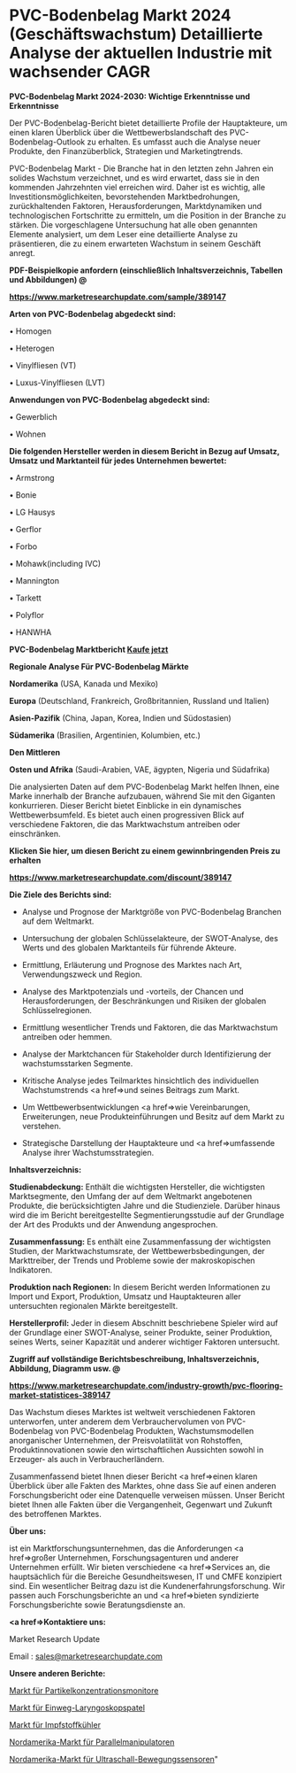 # PVC-Bodenbelag Markt 2024 (Geschäftswachstum) Detaillierte Analyse der aktuellen Industrie mit wachsender CAGR

<strong>PVC-Bodenbelag Markt 2024-2030: Wichtige Erkenntnisse und Erkenntnisse</strong>

Der PVC-Bodenbelag-Bericht bietet detaillierte Profile der Hauptakteure, um einen klaren Überblick über die Wettbewerbslandschaft des PVC-Bodenbelag-Outlook zu erhalten. Es umfasst auch die Analyse neuer Produkte, den Finanzüberblick, Strategien und Marketingtrends.

PVC-Bodenbelag Markt - Die Branche hat in den letzten zehn Jahren ein solides Wachstum verzeichnet, und es wird erwartet, dass sie in den kommenden Jahrzehnten viel erreichen wird. Daher ist es wichtig, alle Investitionsmöglichkeiten, bevorstehenden Marktbedrohungen, zurückhaltenden Faktoren, Herausforderungen, Marktdynamiken und technologischen Fortschritte zu ermitteln, um die Position in der Branche zu stärken. Die vorgeschlagene Untersuchung hat alle oben genannten Elemente analysiert, um dem Leser eine detaillierte Analyse zu präsentieren, die zu einem erwarteten Wachstum in seinem Geschäft anregt.



<strong><b>PDF-Beispielkopie anfordern (einschließlich Inhaltsverzeichnis, Tabellen und Abbildungen) @ </b></strong>

<strong><a href=https://www.marketresearchupdate.com/sample/389147>

<strong>https://www.marketresearchupdate.com/sample/389147</u></a></strong></strong>



<strong>Arten von PVC-Bodenbelag abgedeckt sind:</strong>

• Homogen

• Heterogen

• Vinylfliesen (VT)

• Luxus-Vinylfliesen (LVT)



<strong>Anwendungen von PVC-Bodenbelag abgedeckt sind:</strong>

• Gewerblich

• Wohnen



<strong>Die folgenden Hersteller werden in diesem Bericht in Bezug auf Umsatz, Umsatz und Marktanteil für jedes Unternehmen bewertet:</strong>

• Armstrong

• Bonie

• LG Hausys

• Gerflor

• Forbo

• Mohawk(including IVC)

• Mannington

• Tarkett

• Polyflor

• HANWHA



<strong>PVC-Bodenbelag Marktbericht <a href=https://www.marketresearchupdate.com/buynow/389147>Kaufe jetzt</a></strong>



<strong>Regionale Analyse Für PVC-Bodenbelag Märkte</strong>



<strong>Nordamerika</strong> (USA, Kanada und Mexiko)



<strong>Europa</strong> (Deutschland, Frankreich, Großbritannien, Russland und Italien)



<strong>Asien-Pazifik</strong> (China, Japan, Korea, Indien und Südostasien)



<strong>Südamerika</strong> (Brasilien, Argentinien, Kolumbien, etc.)



<strong>Den Mittleren</strong> 

<strong>Osten und Afrika</strong> (Saudi-Arabien, VAE, ägypten, Nigeria und Südafrika)

Die analysierten Daten auf dem PVC-Bodenbelag Markt helfen Ihnen, eine Marke innerhalb der Branche aufzubauen, während Sie mit den Giganten konkurrieren. Dieser Bericht bietet Einblicke in ein dynamisches Wettbewerbsumfeld. Es bietet auch einen progressiven Blick auf verschiedene Faktoren, die das Marktwachstum antreiben oder einschränken.



<strong>Klicken Sie hier, um diesen Bericht zu einem gewinnbringenden Preis zu erhalten
</strong>

<strong><a href=https://www.marketresearchupdate.com/discount/389147>https://www.marketresearchupdate.com/discount/389147</b></u></strong></a>



<strong>Die Ziele des Berichts sind:</strong>

- Analyse und Prognose der Marktgröße von PVC-Bodenbelag Branchen auf dem Weltmarkt.

- Untersuchung der globalen Schlüsselakteure, der SWOT-Analyse, des Werts und des globalen Marktanteils für führende Akteure.

- Ermittlung, Erläuterung und Prognose des Marktes nach Art, Verwendungszweck und Region.

- Analyse des Marktpotenzials und -vorteils, der Chancen und Herausforderungen, der Beschränkungen und Risiken der globalen Schlüsselregionen.

- Ermittlung wesentlicher Trends und Faktoren, die das Marktwachstum antreiben oder hemmen.

- Analyse der Marktchancen für Stakeholder durch Identifizierung der wachstumsstarken Segmente.

- Kritische Analyse jedes Teilmarktes hinsichtlich des individuellen Wachstumstrends <a href=>und</a> seines Beitrags zum Markt.

- Um Wettbewerbsentwicklungen <a href=>wie</a> Vereinbarungen, Erweiterungen, neue Produkteinführungen und Besitz auf dem Markt zu verstehen.

- Strategische Darstellung der Hauptakteure und <a href=>umfas</a>sende Analyse ihrer Wachstumsstrategien.



<strong>Inhaltsverzeichnis:</strong>



<strong>Studienabdeckung:</strong> Enthält die wichtigsten Hersteller, die wichtigsten Marktsegmente, den Umfang der auf dem Weltmarkt angebotenen Produkte, die berücksichtigten Jahre und die Studienziele. Darüber hinaus wird die im Bericht bereitgestellte Segmentierungsstudie auf der Grundlage der Art des Produkts und der Anwendung angesprochen.



<strong>Zusammenfassung:</strong> Es enthält eine Zusammenfassung der wichtigsten Studien, der Marktwachstumsrate, der Wettbewerbsbedingungen, der Markttreiber, der Trends und Probleme sowie der makroskopischen Indikatoren.



<strong>Produktion nach Regionen:</strong> In diesem Bericht werden Informationen zu Import und Export, Produktion, Umsatz und Hauptakteuren aller untersuchten regionalen Märkte bereitgestellt.



<strong>Herstellerprofil:</strong> Jeder in diesem Abschnitt beschriebene Spieler wird auf der Grundlage einer SWOT-Analyse, seiner Produkte, seiner Produktion, seines Werts, seiner Kapazität und anderer wichtiger Faktoren untersucht.



<strong><b>Zugriff auf vollständige Berichtsbeschreibung, Inhaltsverzeichnis, Abbildung, Diagramm usw. @ </b></strong>

<strong><a href=https://www.marketresearchupdate.com/industry-growth/pvc-flooring-market-statistices-389147>https://www.marketresearchupdate.com/industry-growth/pvc-flooring-market-statistices-389147</a></strong>

Das Wachstum dieses Marktes ist weltweit verschiedenen Faktoren unterworfen, unter anderem dem Verbrauchervolumen von PVC-Bodenbelag von PVC-Bodenbelag Produkten, Wachstumsmodellen anorganischer Unternehmen, der Preisvolatilität von Rohstoffen, Produktinnovationen sowie den wirtschaftlichen Aussichten sowohl in Erzeuger- als auch in Verbraucherländern.

Zusammenfassend bietet Ihnen dieser Bericht <a href=>einen</a> klaren Überblick über alle Fakten des Marktes, ohne dass Sie auf einen anderen Forschungsbericht oder eine Datenquelle verweisen müssen. Unser Bericht bietet Ihnen alle Fakten über die Vergangenheit, Gegenwart und Zukunft des betroffenen Marktes.



<strong>Über uns:</strong>

 ist ein Marktforschungsunternehmen, das die Anforderungen <a href=>großer</a> Unternehmen, Forschungsagenturen und anderer Unternehmen erfüllt. Wir bieten verschiedene <a href=>Services</a> an, die hauptsächlich für die Bereiche Gesundheitswesen, IT und CMFE konzipiert sind. Ein wesentlicher Beitrag dazu ist die Kundenerfahrungsforschung. Wir passen auch Forschungsberichte an und <a href=>bieten</a> syndizierte Forschungsberichte sowie Beratungsdienste an.



<strong><a href=>Kontaktiere uns:</a></strong>

Market Research Update

Email : sales@marketresearchupdate.com



<strong>Unsere anderen Berichte:</strong>

<a href=https://www.linkedin.com/pulse/particulate-matter-concentration-monitor-market>Markt für Partikelkonzentrationsmonitore</a>

<a href=https://www.linkedin.com/pulse/disposable-laryngoscope-blades-market-outlooks-2023-size>Markt für Einweg-Laryngoskopspatel</a>

<a href=https://www.linkedin.com/pulse/vaccine-cooler-market-report-2023-top>Markt für Impfstoffkühler</a>

<a href=https://www.linkedin.com/pulse/north-america-parallel-manipulator-market-size>Nordamerika-Markt für Parallelmanipulatoren</a>

<a href=https://www.linkedin.com/pulse/north-america-ultrasonic-motion-sensor-market>Nordamerika-Markt für Ultraschall-Bewegungssensoren</a>"
